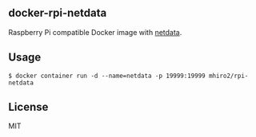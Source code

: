 docker-rpi-netdata
-------------------
Raspberry Pi compatible Docker image with [netdata](https://my-netdata.io).

Usage
--------
```
$ docker container run -d --name=netdata -p 19999:19999 mhiro2/rpi-netdata
```

License
-------
MIT
